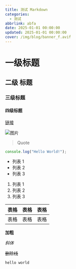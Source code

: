```yaml
---
title: 测试 Markdown
categories:
  - 测试
abbrlink: abfa
date: 2025-01-01 00:00:00
updated: 2025-01-01 00:00:00
cover: /img/blog/banner_f.avif
---
```


# 一级标题

## 二级 标题

### 三级标题

#### 四级标题

[链接](/)

<div style="width: 20%;">

![图片](https://s3.qjqq.cn/47/67a2041501e20.png!color)

</div>

> Quote

```js
console.log("Hello World!");
```

- 列表 1
- 列表 2
- 列表 3

1. 列表 1
2. 列表 2
3. 列表 3

| 表格 | 表格 | 表格 |
| ---- | ---- | ---- |
| 表格 | 表格 | 表格 |

**加粗**

_斜体_

~~删除线~~

`hello world`
